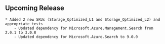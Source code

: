 <!--
    Please leave this section at the top of the change log.

    Changes for the upcoming release should go under the section titled "Upcoming Release", and should adhere to the following format:

    ## Upcoming Release
    * Overview of change #1
        - Additional information about change #1
    * Overview of change #2
        - Additional information about change #2
        - Additional information about change #2
    * Overview of change #3
    * Overview of change #4
        - Additional information about change #4

    ## YYYY.MM.DD - Version X.Y.Z (Previous Release)
    * Overview of change #1
        - Additional information about change #1
-->
## Upcoming Release
    * Added 2 new SKUs (Storage_Optimized_L1 and Storage_Optimized_L2) and appropriate tests
        - Updated dependency for Microsoft.Azure.Management.Search from 2.0.1 to 3.0.0
        - Updated dependency for Microsoft.Azure.Search to 9.0.0

